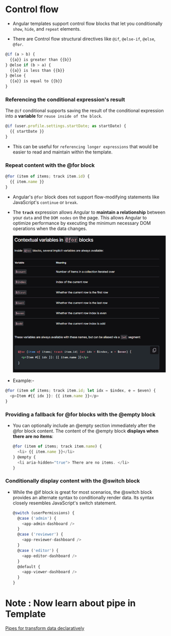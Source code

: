 # Control flow

- Angular templates support control flow blocks that let you conditionally `show`, `hide`, and `repeat` elements.

- There are Control flow structural directives like `@if`, `@else-if`, `@else`, `@for`.

```js
@if (a > b) {
  {{a}} is greater than {{b}}
} @else if (b > a) {
  {{a}} is less than {{b}}
} @else {
  {{a}} is equal to {{b}}
}
```

### Referencing the conditional expression's result

The `@if` conditional supports saving the result of the conditional expression into a **variable** for `reuse inside of the block`.

```js
@if (user.profile.settings.startDate; as startDate) {
  {{ startDate }}
}
```
- This can be useful for `referencing longer expressions` that would be easier to read and maintain within the template.

### Repeat content with the @for block

```js
@for (item of items; track item.id) {
  {{ item.name }}
}
```
- Angular's `@for` block does not support flow-modifying statements like JavaScript's `continue` or `break`.

- The **`track`** expression allows Angular to **maintain a relationship** between your `data` and the `DOM nodes` on the page. This allows Angular to optimize performance by executing the minimum necessary DOM operations when the data changes.

  ![Contextual Variable in @for block](./Contextual%20Variable%20in%20for%20block.png)

- Example:-

```js
@for (item of items; track item.id; let idx = $index, e = $even) {
  <p>Item #{{ idx }}: {{ item.name }}</p>
}
```

### Providing a fallback for @for blocks with the @empty block

- You can optionally include an @empty section immediately after the @for block content. The content of the @empty block **displays when there are no items**:

  ```js
  @for (item of items; track item.name) {
    <li> {{ item.name }}</li>
  } @empty {
    <li aria-hidden="true"> There are no items. </li>
  }
  ```

### Conditionally display content with the @switch block

- While the @if block is great for most scenarios, the @switch block provides an alternate syntax to conditionally render data. Its syntax closely resembles JavaScript's switch statement.

  ```js
  @switch (userPermissions) {
    @case ('admin') {
      <app-admin-dashboard />
    }
    @case ('reviewer') {
      <app-reviewer-dashboard />
    }
    @case ('editor') {
      <app-editor-dashboard />
    }
    @default {
      <app-viewer-dashboard />
    }
  }
  ```

# Note : Now learn about pipe in Template

[Pipes for transform data declaratively](./pipes.md)